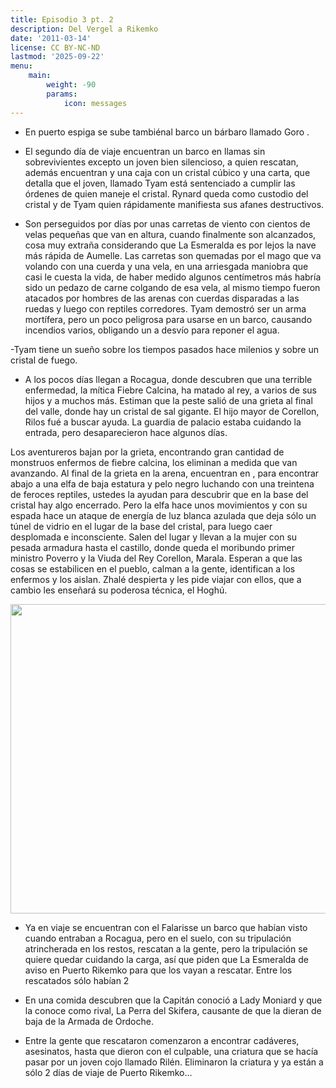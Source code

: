 ```yaml
---
title: Episodio 3 pt. 2
description: Del Vergel a Rikemko
date: '2011-03-14'
license: CC BY-NC-ND
lastmod: '2025-09-22'
menu:
    main: 
        weight: -90
        params:
            icon: messages
---
```


- En puerto espiga  se sube tambiénal barco un bárbaro llamado Goro .

- El segundo día de viaje encuentran un barco en llamas sin sobrevivientes excepto un joven bien silencioso, a quien rescatan, además encuentran y una caja con un cristal cúbico y una carta, que detalla que el joven, llamado Tyam está sentenciado a cumplir las órdenes de quien maneje el cristal. Rynard queda como custodio del cristal y de Tyam quien rápidamente manifiesta sus afanes destructivos.

- Son perseguidos por días por unas carretas de viento con cientos de velas pequeñas que van en altura, cuando finalmente son alcanzados, cosa muy extraña considerando que La Esmeralda es por lejos la nave más rápida de Aumelle. Las carretas  son quemadas por el mago que va volando con una cuerda y una vela, en una arriesgada maniobra que casi le cuesta la vida, de haber medido algunos centímetros más habría sido un pedazo de carne colgando de esa vela, al mismo tiempo fueron atacados por hombres de las arenas con cuerdas disparadas a las ruedas y luego con reptiles corredores. Tyam demostró ser un arma mortífera, pero un poco peligrosa para usarse en un barco, causando incendios varios, obligando un a desvío para reponer el agua.

-Tyam tiene un sueño sobre los tiempos pasados hace milenios y sobre un cristal de fuego.

- A los pocos días llegan a Rocagua, donde descubren que una terrible enfermedad, la mítica Fiebre Calcina, ha matado al rey, a varios de sus hijos y a muchos más. Estiman que la peste salió de una grieta al final del valle, donde hay un cristal de sal gigante. El hijo mayor de Corellon, Rilos fué a buscar ayuda. La guardia de palacio estaba cuidando la entrada, pero desaparecieron hace algunos días.

Los aventureros bajan por la grieta, encontrando gran cantidad de monstruos enfermos de fiebre calcina, los eliminan a medida que van avanzando. Al final de la grieta en la arena, encuentran en , para encontrar abajo a una elfa de baja estatura y pelo negro luchando con una treintena de feroces reptiles, ustedes la ayudan para descubrir que en la base del cristal hay algo encerrado. Pero la elfa hace unos movimientos y con su espada hace un ataque de energía de luz blanca azulada que deja sólo un túnel de vidrio en el lugar de la base del cristal, para luego caer desplomada e inconsciente. Salen del lugar y llevan a la mujer con su pesada armadura hasta el castillo, donde queda el moribundo primer ministro Poverro y la Viuda del Rey Corellon, Marala. Esperan a que las cosas se estabilicen en el pueblo, calman a la gente, identifican a los enfermos y los aislan. Zhalé despierta y les pide viajar con ellos, que a cambio les enseñará su poderosa técnica, el Hoghú.

<a href="http://langest.fliin.com/wp-content/uploads/2011/04/Zhalé.jpg"><img class="alignnone size-large wp-image-120" title="Zhalé" src="http://langest.fliin.com/wp-content/uploads/2011/04/Zhalé-1024x819.jpg" alt="" width="620" height="495" /></a>

- Ya en viaje se encuentran con el Falarisse un barco que habían visto cuando entraban a Rocagua, pero en el suelo, con su tripulación atrincherada en los restos, rescatan a la gente, pero la tripulación se quiere quedar cuidando la carga, así que piden que La Esmeralda de aviso en Puerto Rikemko para que los vayan a rescatar. Entre los rescatados sólo habían 2

- En una comida descubren que la Capitán conoció a Lady Moniard y que la conoce como rival, La Perra del Skifera, causante de que la dieran de baja de la Armada de Ordoche.

- Entre la gente que rescataron comenzaron a encontrar cadáveres, asesinatos, hasta que dieron con el culpable, una criatura que se hacía pasar por un joven cojo llamado Rilén. Eliminaron la criatura y ya están a sólo 2 días de viaje de Puerto Rikemko...
